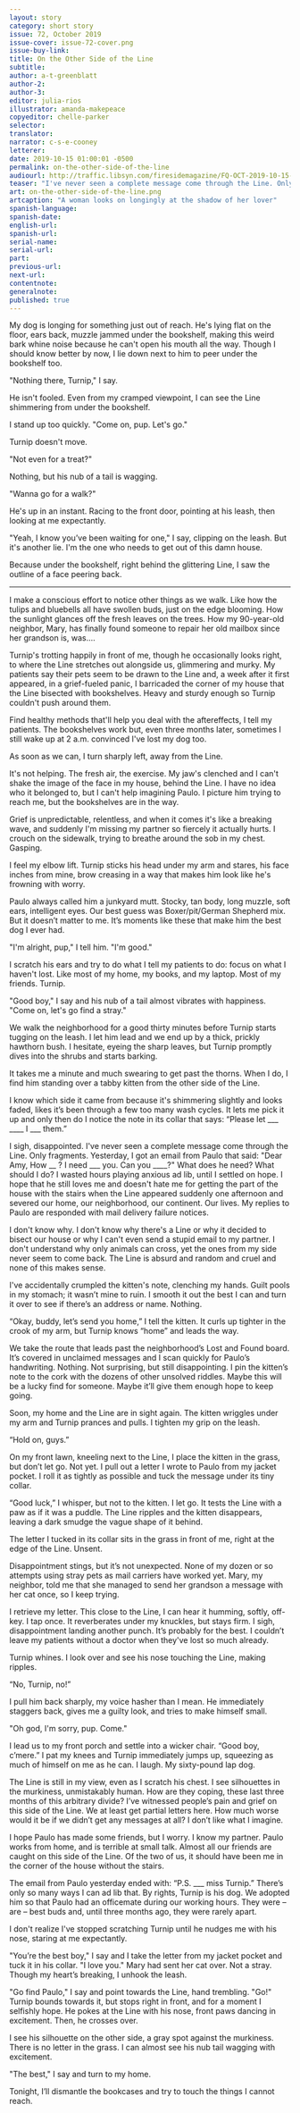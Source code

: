 ```yaml
---
layout: story
category: short story
issue: 72, October 2019
issue-cover: issue-72-cover.png
issue-buy-link:
title: On the Other Side of the Line
subtitle:
author: a-t-greenblatt
author-2:
author-3:
editor: julia-rios
illustrator: amanda-makepeace
copyeditor: chelle-parker
selector:
translator:
narrator: c-s-e-cooney
letterer:
date: 2019-10-15 01:00:01 -0500
permalink: on-the-other-side-of-the-line
audiourl: http://traffic.libsyn.com/firesidemagazine/FQ-OCT-2019-10-15-On_the_Other_Side_of_the_Line.mp3
teaser: "I've never seen a complete message come through the Line. Only fragments."
art: on-the-other-side-of-the-line.png
artcaption: "A woman looks on longingly at the shadow of her lover"
spanish-language:
spanish-date:
english-url:
spanish-url:
serial-name:
serial-url:
part:
previous-url:
next-url:
contentnote:
generalnote:
published: true
---
```


My dog is longing for something just out of reach. He's lying flat on the floor, ears back, muzzle jammed under the bookshelf, making this weird bark whine noise because he can't open his mouth all the way. Though I should know better by now, I lie down next to him to peer under the bookshelf too.

"Nothing there, Turnip," I say.

He isn't fooled. Even from my cramped viewpoint, I can see the Line shimmering from under the bookshelf.

I stand up too quickly.  "Come on, pup. Let's go."

Turnip doesn't move.

"Not even for a treat?"

Nothing, but his nub of a tail is wagging.

"Wanna go for a walk?"

He's up in an instant. Racing to the front door, pointing at his leash, then looking at me expectantly.

"Yeah, I know you’ve been waiting for one," I say, clipping on the leash. But it's another lie. I'm the one who needs to get out of this damn house.

Because under the bookshelf, right behind the glittering Line, I saw the outline of a face peering back.

----

I make a conscious effort to notice other things as we walk. Like how the tulips and bluebells all have swollen buds, just on the edge blooming. How the sunlight glances off the fresh leaves on the trees. How my 90-year-old neighbor, Mary, has finally found someone to repair her old mailbox since her grandson is, was....

Turnip's trotting happily in front of me, though he occasionally looks right, to where the Line stretches out alongside us, glimmering and murky. My patients say their pets seem to be drawn to the Line and, a week after it first appeared, in a grief-fueled panic, I barricaded the corner of my house that the Line bisected with bookshelves. Heavy and sturdy enough so Turnip couldn't push around them.

Find healthy methods that'll help you deal with the aftereffects, I tell my patients. The bookshelves work but, even three months later, sometimes I still wake up at 2 a.m. convinced I've lost my dog too.

As soon as we can, I turn sharply left, away from the Line.

It's not helping. The fresh air, the exercise. My jaw's clenched and I can't shake the image of the face in my house, behind the Line. I have no idea who it belonged to, but I can't help imagining Paulo. I picture him trying to reach me, but the bookshelves are in the way.

Grief is unpredictable, relentless, and when it comes it's like a breaking wave, and suddenly I'm missing my partner so fiercely it actually hurts. I crouch on the sidewalk, trying to breathe around the sob in my chest. Gasping.

I feel my elbow lift. Turnip sticks his head under my arm and stares, his face inches from mine, brow creasing in a way that makes him look like he's frowning with worry.

Paulo always called him a junkyard mutt. Stocky, tan body, long muzzle, soft ears, intelligent eyes. Our best guess was Boxer/pit/German Shepherd mix. But it doesn’t matter to me. It’s moments like these that make him the best dog I ever had.

"I'm alright, pup," I tell him. "I'm good."

I scratch his ears and try to do what I tell my patients to do: focus on what I haven't lost. Like most of my home, my books, and my laptop. Most of my friends. Turnip.

"Good boy," I say and his nub of a tail almost vibrates with happiness. "Come on, let's go find a stray."

We walk the neighborhood for a good thirty minutes before Turnip starts tugging on the leash. I let him lead and we end up by a thick, prickly hawthorn bush. I hesitate, eyeing the sharp leaves, but Turnip promptly dives into the shrubs and starts barking.

It takes me a minute and much swearing to get past the thorns. When I do, I find him standing over a tabby kitten from the other side of the Line.

I know which side it came from because it's shimmering slightly and looks faded, likes it’s been through a few too many wash cycles. It lets me pick it up and only then do I notice the note in its collar that says: “Please let ___ ____ I ___ them.”

I sigh, disappointed. I've never seen a complete message come through the Line. Only fragments. Yesterday, I got an email from Paulo that said: "Dear Amy, How __ ? I need ___ you. Can you ____?" What does he need? What should I do? I wasted hours playing anxious ad lib, until I settled on hope. I hope that he still loves me and doesn't hate me for getting the part of the house with the stairs when the Line appeared suddenly one afternoon and severed our home, our neighborhood, our continent. Our lives. My replies to Paulo are responded with mail delivery failure notices.

I don't know why. I don't know why there's a Line or why it decided to bisect our house or why I can't even send a stupid email to my partner. I don't understand why only animals can cross, yet the ones from my side never seem to come back. The Line is absurd and random and cruel and none of this makes sense.

I've accidentally crumpled the kitten's note, clenching my hands. Guilt pools in my stomach; it wasn’t mine to ruin. I smooth it out the best I can and turn it over to see if there’s an address or name. Nothing.

“Okay, buddy, let’s send you home,” I tell the kitten. It curls up tighter in the crook of my arm, but Turnip knows “home” and leads the way.

We take the route that leads past the neighborhood’s Lost and Found board. It’s covered in unclaimed messages and I scan quickly for Paulo’s handwriting. Nothing. Not surprising, but still disappointing. I pin the kitten’s note to the cork with the dozens of other unsolved riddles. Maybe this will be a lucky find for someone. Maybe it’ll give them enough hope to keep going.

Soon, my home and the Line are in sight again. The kitten wriggles under my arm and Turnip prances and pulls. I tighten my grip on the leash.

“Hold on, guys.”

On my front lawn, kneeling next to the Line, I place the kitten in the grass, but don’t let go. Not yet. I pull out a letter I wrote to Paulo from my jacket pocket. I roll it as tightly as possible and tuck the message under its tiny collar.

“Good luck,” I whisper, but not to the kitten. I let go. It tests the Line with a paw as if it was a puddle. The Line ripples and the kitten disappears, leaving a dark smudge the vague shape of it behind.

The letter I tucked in its collar sits in the grass in front of me, right at the edge of the Line. Unsent.

Disappointment stings, but it’s not unexpected. None of my dozen or so attempts using stray pets as mail carriers have worked yet. Mary, my neighbor, told me that she managed to send her grandson a message with her cat once, so I keep trying.

I retrieve my letter. This close to the Line, I can hear it humming, softly, off-key. I tap once. It reverberates under my knuckles, but stays firm. I sigh, disappointment landing another punch. It’s probably for the best. I couldn’t leave my patients without a doctor when they've lost so much already.

Turnip whines. I look over and see his nose touching the Line, making ripples.

“No, Turnip, no!”

I pull him back sharply, my voice hasher than I mean. He immediately staggers back, gives me a guilty look, and tries to make himself small.

"Oh god, I'm sorry, pup. Come."

I lead us to my front porch and settle into a wicker chair. “Good boy, c’mere.”  I pat my knees and Turnip immediately jumps up, squeezing as much of himself on me as he can. I laugh. My sixty-pound lap dog.

The Line is still in my view, even as I scratch his chest. I see silhouettes in the murkiness, unmistakably human. How are they coping, these last three months of this arbitrary divide? I’ve witnessed people’s pain and grief on this side of the Line. We at least get partial letters here. How much worse would it be if we didn’t get any messages at all? I don’t like what I imagine.

I hope Paulo has made some friends, but I worry. I know my partner. Paulo works from home, and is terrible at small talk. Almost all our friends are caught on this side of the Line. Of the two of us, it should have been me in the corner of the house without the stairs.

The email from Paulo yesterday ended with: “P.S. ___  miss Turnip.” There’s only so many ways I can ad lib that. By rights, Turnip is his dog. We adopted him so that Paulo had an officemate during our working hours. They were – are – best buds and, until three months ago, they were rarely apart.

I don't realize I've stopped scratching Turnip until he nudges me with his nose, staring at me expectantly.

"You’re the best boy," I say and I take the letter from my jacket pocket and tuck it in his collar. "I love you." Mary had sent her cat over. Not a stray. Though my heart’s breaking, I unhook the leash.

"Go find Paulo," I say and point towards the Line, hand trembling. "Go!" Turnip bounds towards it, but stops right in front, and for a moment I selfishly hope. He pokes at the Line with his nose, front paws dancing in excitement. Then, he crosses over.

I see his silhouette on the other side, a gray spot against the murkiness. There is no letter in the grass. I can almost see his nub tail wagging with excitement.

"The best," I say and turn to my home.

Tonight, I’ll dismantle the bookcases and try to touch the things I cannot reach.
